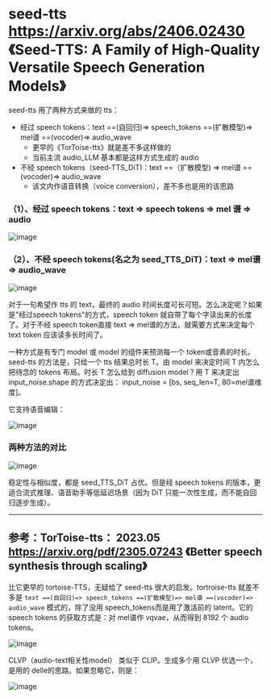 # seed-tts https://arxiv.org/abs/2406.02430 《Seed-TTS: A Family of High-Quality Versatile Speech Generation Models》

seed-tts 用了两种方式来做的 tts：
- 经过 speech tokens：text ==(自回归)=> speech_tokens ==(扩散模型)=> mel谱 ==(vocoder)=> audio_wave
  - 更早的《TorToise-tts》就是差不多这样做的
  - 当前主流 audio_LLM 基本都是这样方式生成的 audio
- 不经 speech tokens（seed-TTS_DiT)：text ==（扩散模型) => mel谱 ==(vocoder)=> audio_wave
  - 该文内作语音转换（voice conversion），差不多也是用的该思路

### （1）、经过 speech tokens：text => speech tokens => mel 谱 => audio

![image](https://github.com/user-attachments/assets/361e6275-85b1-4953-be0b-98222c677414)

### （2）、不经 speech tokens(名之为 seed_TTS_DiT)：text => mel谱 => audio_wave

![image](https://github.com/user-attachments/assets/cf39c671-dfb3-41c5-80d4-9e7f021239d3)

对于一句希望作 tts 的 text，最终的 audio 时间长度可长可短。怎么决定呢？如果是"经过speech tokens"的方式，speech token 就自带了每个字读出来的长度了。对于不经 speech token直接 text => mel谱的方法，就需要方式来决定每个text token 应该读多长时间了。

一种方式是有专门 model 或 model 的组件来预测每一个 token或音素的时长。 seed-tts 的方法是，只给一个 tts 结果总时长 T。由 model 来决定时间 T 内怎么把待念的 tokens 布局。时长 T 怎么给到 diffusion model？用 T 来决定出 input_noise.shape 的方式决定出： input_noise = [bs, seq_len=T, 80=mel谱维度]。

它支持语音编辑：

![image](https://github.com/user-attachments/assets/f5cf6b93-aff1-4dbe-bbf7-996b700c0a11)

### 两种方法的对比

![image](https://github.com/user-attachments/assets/bfd1549d-29b1-4b9b-8fdd-c1d204183726)

稳定性与相似度，都是 seed_TTS_DiT 占优。但是经 speech tokens 的版本，更适合流式推理、语音助手等低延迟场景（因为 DiT 只能一次性生成，而不能自回归逐步生成）。

---

## 参考：TorToise-tts： 2023.05 https://arxiv.org/pdf/2305.07243 《Better speech synthesis through scaling》

比它更早的 tortoise-TTS，无疑给了 seed-tts 很大的启发。tortroise-tts 就差不多是 `text ==(自回归)=> speech_tokens ==(扩散模型)=> mel谱 ==(vocoder)=> audio_wave` 模式的，除了没用 speech_tokens而是用了激活前的 latent。它的 speech tokens 的获取方式是：对 mel谱作 vqvae，从而得到 8192 个 audio tokens。

![image](https://github.com/user-attachments/assets/84d9e5df-da58-4caa-935e-f9eae642fe39)

CLVP（audio-text相关性model） 类似于 CLIP。生成多个用 CLVP 优选一个，是用的 delle的思路。如果忽略它，则是：

![image](https://github.com/user-attachments/assets/ad08995d-acd5-4487-ab10-f9355d17a31d)
